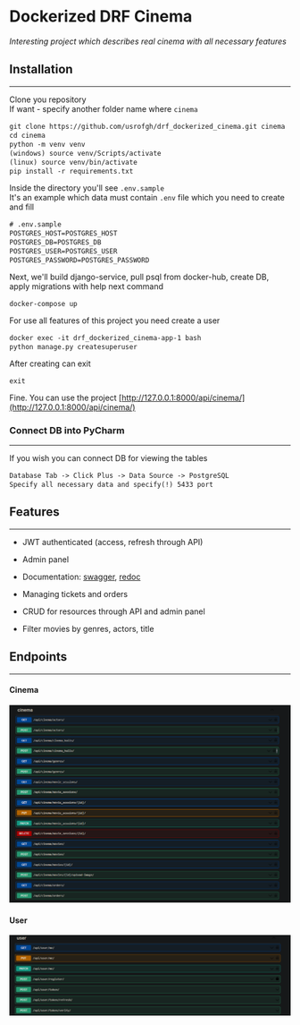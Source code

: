 # Dockerized DRF Cinema
<i>Interesting project which describes real cinema with all necessary features</i>

## Installation
<hr>

Clone you repository <br>
If want - specify another folder name where `cinema`

```shell
git clone https://github.com/usrofgh/drf_dockerized_cinema.git cinema
cd cinema
python -m venv venv
(windows) source venv/Scripts/activate
(linux) source venv/bin/activate
pip install -r requirements.txt
```

Inside the directory you'll see `.env.sample` <br>
It's an example which data must
contain `.env` file which you need to create and fill

```
# .env.sample
POSTGRES_HOST=POSTGRES_HOST
POSTGRES_DB=POSTGRES_DB
POSTGRES_USER=POSTGRES_USER
POSTGRES_PASSWORD=POSTGRES_PASSWORD
```

Next, we'll build django-service, pull psql from docker-hub, create DB, apply migrations
with help next command

```shell
docker-compose up
```
For use all features of this project you need create a user
```shell
docker exec -it drf_dockerized_cinema-app-1 bash
python manage.py createsuperuser
```
After creating can exit
```shell
exit
```
Fine. You can use the project
[http://127.0.0.1:8000/api/cinema/](http://127.0.0.1:8000/api/cinema/)

### Connect DB into PyCharm

<hr>
If you wish you can connect DB for viewing the tables
<br>

```
Database Tab -> Click Plus -> Data Source -> PostgreSQL
Specify all necessary data and specify(!) 5433 port
```

## Features

<hr>

- JWT authenticated (access, refresh through API)
- Admin panel
- Documentation: [swagger](http://127.0.0.1:8000/api/doc/swagger/), [redoc](http://127.0.0.1:8000/api/doc/redoc/)</li>

- Managing tickets and orders
- CRUD for resources through API and admin panel
- Filter movies by genres, actors, title


## Endpoints
<hr>

#### Cinema
![cinema_demo_swagger.png](cinema_demo_swagger.png)

#### User
![user_demo_swagger.png](user_demo_swagger.png)